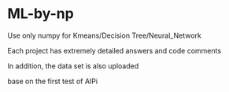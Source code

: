# ML-by-np
Use only numpy for Kmeans/Decision Tree/Neural_Network

Each project has extremely detailed answers and code comments  

In addition, the data set is also uploaded   

base on the first test of AIPi
